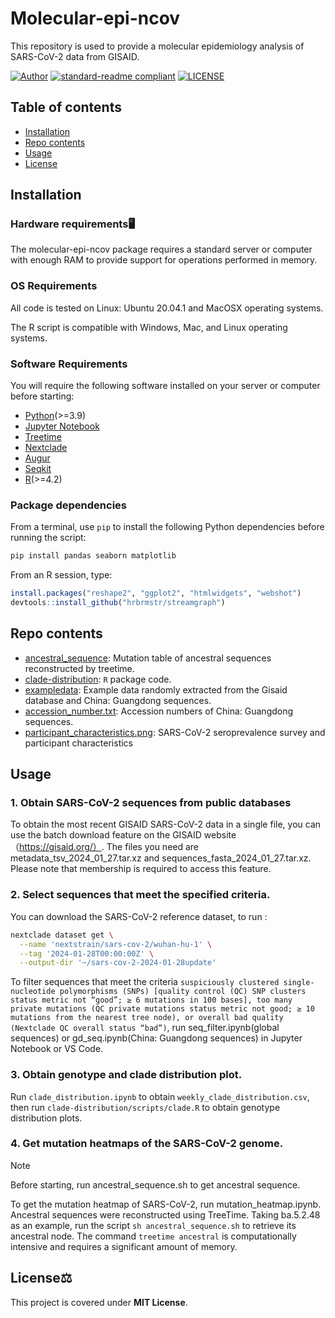 # Molecular-epi-ncov
This repository is used to provide a molecular epidemiology analysis of SARS-CoV-2 data from GISAID.

[![Author](https://img.shields.io/badge/Author-QiuMing-blue.svg "Author")](https://github.com/tyumen001 "Author")
[![standard-readme compliant](https://img.shields.io/badge/readme%20style-standard-brightgreen.svg?style=flat-square)](https://github.com/RichardLitt/standard-readme)
[![LICENSE](https://img.shields.io/github/license/JoeyBling/hexo-theme-yilia-plus "LICENSE")](./LICENSE "LICENSE")

## Table of contents

* [Installation](#Installation)
* [Repo contents](#Repo-contents)
* [Usage](#Usage)
* [License](#License)

## Installation

### Hardware requirements🖥️
The molecular-epi-ncov package requires a standard server or computer with enough RAM to provide support for operations performed in memory.

### OS Requirements

All code is tested on Linux: Ubuntu 20.04.1 and MacOSX operating systems.

The R script is compatible with Windows, Mac, and Linux operating systems.

### Software Requirements

You will require the following software installed on your server or computer before starting:

* [Python](https://www.python.org/)(>=3.9)
* [Jupyter Notebook](https://jupyter.org/)
* [Treetime](https://github.com/neherlab/treetime)
* [Nextclade](https://nextstrain.org/)
* [Augur](https://docs.nextstrain.org/projects/augur/en/stable/index.html)
* [Seqkit](https://bioinf.shenwei.me/seqkit/)
* [R](https://cloud.r-project.org/)(>=4.2)

### Package dependencies

From a terminal, use `pip` to install the following Python dependencies before running the script:

```sh
pip install pandas seaborn matplotlib
```

From an R session, type:

```R
install.packages("reshape2", "ggplot2", "htmlwidgets", "webshot")
devtools::install_github("hrbrmstr/streamgraph")
```

## Repo contents

* [ancestral_sequence](./ancestral_sequence): Mutation table of ancestral sequences reconstructed by treetime.
* [clade-distribution](./clade-distribution): `R` package code.
* [exampledata](./exampledata): Example data randomly extracted from the Gisaid database and China: Guangdong sequences.
* [accession_number.txt](./accession_number.txt): Accession numbers of China: Guangdong sequences.
* [participant_characteristics.png](./participant_characteristics.png): SARS-CoV-2 seroprevalence survey and participant characteristics

## Usage

### 1. Obtain SARS-CoV-2 sequences from public databases

To obtain the most recent GISAID SARS-CoV-2 data in a single file, you can use the batch download feature on the GISAID website（https://gisaid.org/）. The files you need are metadata_tsv_2024_01_27.tar.xz and sequences_fasta_2024_01_27.tar.xz. Please note that membership is required to access this feature.

### 2. Select sequences that meet the specified criteria.

You can download the SARS-CoV-2 reference dataset, to run :
```sh
nextclade dataset get \
  --name 'nextstrain/sars-cov-2/wuhan-hu-1' \
  --tag '2024-01-28T00:00:00Z' \
  --output-dir '~/sars-cov-2-2024-01-28update'
```
To filter sequences that meet the criteria `suspiciously clustered single-nucleotide polymorphisms (SNPs) [quality control (QC) SNP clusters status metric not “good”; ≥ 6 mutations in 100 bases], too many private mutations (QC private mutations status metric not good; ≥ 10 mutations from the nearest tree node), or overall bad quality (Nextclade QC overall status “bad”)`, run seq_filter.ipynb(global sequences) or gd_seq.ipynb(China: Guangdong sequences) in Jupyter Notebook or VS Code.

### 3. Obtain genotype and clade distribution plot.

Run `clade_distribution.ipynb` to obtain `weekly_clade_distribution.csv`, then run `clade-distribution/scripts/clade.R` to obtain genotype distribution plots.

### 4. Get mutation heatmaps of the SARS-CoV-2 genome.

> [!NOTE]
> Before starting, run ancestral_sequence.sh to get ancestral sequence.

To get the mutation heatmap of SARS-CoV-2, run mutation_heatmap.ipynb. Ancestral sequences were reconstructed using TreeTime. Taking ba.5.2.48 as an example, run the script `sh ancestral_sequence.sh` to retrieve its ancestral node. The command `treetime ancestral` is computationally intensive and requires a significant amount of memory.

## License⚖️
This project is covered under **MIT License**.

